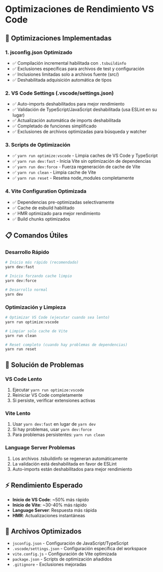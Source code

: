 # Optimizaciones de Rendimiento VS Code

## 🚀 Optimizaciones Implementadas

### 1. jsconfig.json Optimizado
- ✅ Compilación incremental habilitada con `.tsbuildinfo`
- ✅ Exclusiones específicas para archivos de test y configuración
- ✅ Inclusiones limitadas solo a archivos fuente (src/)
- ✅ Deshabilitada adquisición automática de tipos

### 2. VS Code Settings (.vscode/settings.json)
- ✅ Auto-imports deshabilitados para mejor rendimiento
- ✅ Validación de TypeScript/JavaScript deshabilitada (usa ESLint en su lugar)
- ✅ Actualización automática de imports deshabilitada
- ✅ Completado de funciones simplificado
- ✅ Exclusiones de archivos optimizadas para búsqueda y watcher

### 3. Scripts de Optimización
- ✅ `yarn run optimize:vscode` - Limpia caches de VS Code y TypeScript
- ✅ `yarn run dev:fast` - Inicia Vite sin optimización de dependencias
- ✅ `yarn run dev:force` - Fuerza regeneración de cache de Vite
- ✅ `yarn run clean` - Limpia cache de Vite
- ✅ `yarn run reset` - Resetea node_modules completamente

### 4. Vite Configuration Optimizada
- ✅ Dependencias pre-optimizadas selectivamente
- ✅ Cache de esbuild habilitado
- ✅ HMR optimizado para mejor rendimiento
- ✅ Build chunks optimizados

## 📋 Comandos Útiles

### Desarrollo Rápido
```bash
# Inicio más rápido (recomendado)
yarn dev:fast

# Inicio forzando cache limpio
yarn dev:force

# Desarrollo normal
yarn dev
```

### Optimización y Limpieza
```bash
# Optimizar VS Code (ejecutar cuando sea lento)
yarn run optimize:vscode

# Limpiar solo cache de Vite
yarn run clean

# Reset completo (cuando hay problemas de dependencias)
yarn run reset
```

## 🔧 Solución de Problemas

### VS Code Lento
1. Ejecutar `yarn run optimize:vscode`
2. Reiniciar VS Code completamente
3. Si persiste, verificar extensiones activas

### Vite Lento
1. Usar `yarn dev:fast` en lugar de `yarn dev`
2. Si hay problemas, usar `yarn dev:force`
3. Para problemas persistentes: `yarn run clean`

### Language Server Problemas
1. Los archivos .tsbuildinfo se regeneran automáticamente
2. La validación está deshabilitada en favor de ESLint
3. Auto-imports están deshabilitados para mejor rendimiento

## ⚡ Rendimiento Esperado
- **Inicio de VS Code**: ~50% más rápido
- **Inicio de Vite**: ~30-40% más rápido  
- **Language Server**: Respuesta más rápida
- **HMR**: Actualizaciones instantáneas

## 📁 Archivos Optimizados
- `jsconfig.json` - Configuración de JavaScript/TypeScript
- `.vscode/settings.json` - Configuración específica del workspace
- `vite.config.js` - Configuración de Vite optimizada
- `package.json` - Scripts de optimización añadidos
- `.gitignore` - Exclusiones mejoradas